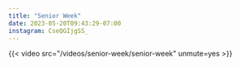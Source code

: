 ```yaml
---
title: "Senior Week"
date: 2023-05-20T09:43:29-07:00
instagram: CseQGIjgSS_
---
```


{{< video src="/videos/senior-week/senior-week" unmute=yes >}}
